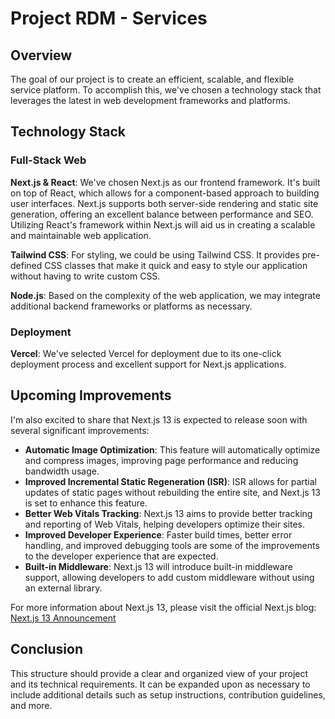 # Project RDM - Services

## Overview

The goal of our project is to create an efficient, scalable, and flexible service platform. To accomplish this, we've chosen a technology stack that leverages the latest in web development frameworks and platforms.

## Technology Stack

### Full-Stack Web 

**Next.js & React**: We've chosen Next.js as our frontend framework. It's built on top of React, which allows for a component-based approach to building user interfaces. Next.js supports both server-side rendering and static site generation, offering an excellent balance between performance and SEO. Utilizing React's framework within Next.js will aid us in creating a scalable and maintainable web application.

**Tailwind CSS**: For styling, we could be using Tailwind CSS. It provides pre-defined CSS classes that make it quick and easy to style our application without having to write custom CSS.

**Node.js**: Based on the complexity of the web application, we may integrate additional backend frameworks or platforms as necessary.

### Deployment

**Vercel**: We've selected Vercel for deployment due to its one-click deployment process and excellent support for Next.js applications.

## Upcoming Improvements

I'm also excited to share that Next.js 13 is expected to release soon with several significant improvements:

- **Automatic Image Optimization**: This feature will automatically optimize and compress images, improving page performance and reducing bandwidth usage.
- **Improved Incremental Static Regeneration (ISR)**: ISR allows for partial updates of static pages without rebuilding the entire site, and Next.js 13 is set to enhance this feature.
- **Better Web Vitals Tracking**: Next.js 13 aims to provide better tracking and reporting of Web Vitals, helping developers optimize their sites.
- **Improved Developer Experience**: Faster build times, better error handling, and improved debugging tools are some of the improvements to the developer experience that are expected.
- **Built-in Middleware**: Next.js 13 will introduce built-in middleware support, allowing developers to add custom middleware without using an external library.

For more information about Next.js 13, please visit the official Next.js blog: [Next.js 13 Announcement](https://nextjs.org/blog/next-13)

## Conclusion

This structure should provide a clear and organized view of your project and its technical requirements. It can be expanded upon as necessary to include additional details such as setup instructions, contribution guidelines, and more.
